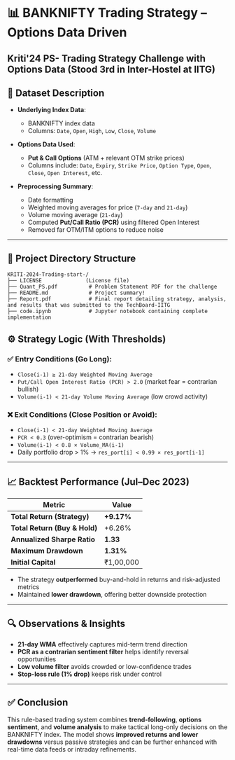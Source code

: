 
# 📊 BANKNIFTY Trading Strategy – Options Data Driven
## Kriti'24 PS- Trading Strategy Challenge with Options Data (Stood 3rd in Inter-Hostel at IITG)

## 📂 Dataset Description

- **Underlying Index Data**:  
  - BANKNIFTY index data 
  - Columns: `Date`, `Open`, `High`, `Low`, `Close`, `Volume`

- **Options Data Used**:  
  - **Put & Call Options** (ATM + relevant OTM strike prices)  
  - Columns include: `Date`, `Expiry`, `Strike Price`, `Option Type`, `Open`, `Close`, `Open Interest`, etc.

- **Preprocessing Summary**:  
  - Date formatting  
  - Weighted moving averages for price (`7-day` and `21-day`)  
  - Volume moving average (`21-day`)  
  - Computed **Put/Call Ratio (PCR)** using filtered Open Interest  
  - Removed far OTM/ITM options to reduce noise

---
## 📁 Project Directory Structure

```
KRITI-2024-Trading-start-/
├── LICENSE              (License file)
├── Quant_PS.pdf          # Problem Statement PDF for the challenge
├── README.md             # Project summary!
├── Report.pdf            # Final report detailing strategy, analysis, and results that was submitted to the TechBoard-IITG
├── code.ipynb            # Jupyter notebook containing complete implementation
```

## ⚙️ Strategy Logic (With Thresholds)

### ✅ Entry Conditions (Go Long):
- `Close(i-1) ≥ 21-day Weighted Moving Average`
- `Put/Call Open Interest Ratio (PCR) > 2.0` (market fear = contrarian bullish)
- `Volume(i-1) < 21-day Volume Moving Average` (low crowd activity)

### ❌ Exit Conditions (Close Position or Avoid):
- `Close(i-1) < 21-day Weighted Moving Average`
- `PCR < 0.3` (over-optimism = contrarian bearish)
- `Volume(i-1) < 0.8 × Volume_MA(i-1)`
- Daily portfolio drop > 1% → `res_port[i] < 0.99 × res_port[i-1]`

---

## 📈 Backtest Performance (Jul–Dec 2023)

| Metric                          | Value      |
|---------------------------------|------------|
| **Total Return (Strategy)**     | **+9.17%** |
| **Total Return (Buy & Hold)**   | +6.26%     |
| **Annualized Sharpe Ratio**     | **1.33**   |
| **Maximum Drawdown**            | **1.31%**  |
| **Initial Capital**             | ₹1,00,000  |

- The strategy **outperformed** buy-and-hold in returns and risk-adjusted metrics
- Maintained **lower drawdown**, offering better downside protection

---

## 🔍 Observations & Insights

- **21-day WMA** effectively captures mid-term trend direction
- **PCR as a contrarian sentiment filter** helps identify reversal opportunities
- **Low volume filter** avoids crowded or low-confidence trades
- **Stop-loss rule (1% drop)** keeps risk under control

---

## ✅ Conclusion

This rule-based trading system combines **trend-following**, **options sentiment**, and **volume analysis** to make tactical long-only decisions on the BANKNIFTY index. The model shows **improved returns and lower drawdowns** versus passive strategies and can be further enhanced with real-time data feeds or intraday refinements.
